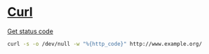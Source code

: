# [Curl](https://github.com/bagder/curl)

[Get status code](http://superuser.com/a/442395)
```bash
curl -s -o /dev/null -w "%{http_code}" http://www.example.org/
```
